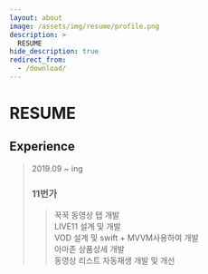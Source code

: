 ```yaml
---
layout: about
image: /assets/img/resume/profile.png
description: >
  RESUME
hide_description: true
redirect_from:
  - /download/
---
```


# RESUME

<!--author-->

## Experience

> 2019.09 ~ ing  
> ### 11번가
>> 꾹꾹 동영상 탭 개발  
>> LIVE11 설계 및 개발  
>> VOD 설계 및 swift + MVVM사용하여 개발  
>> 아마존 상품상세 개발  
>> 동영상 리스트 자동재생 개발 및 개선  

